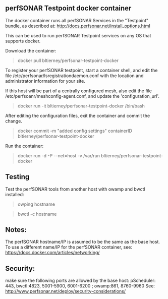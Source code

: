 ## perfSONAR Testpoint docker container

The docker container runs all perfSONAR Services in the "Testpoint" bundle, as described at:
http://docs.perfsonar.net/install_options.html

This can be used to run perfSONAR Testpoint services on any OS that supports docker.

Download the container:
>docker pull bltierney/perfsonar-testpoint-docker

To register your perfSONAR testpoint, start a container shell, and edit the file
/etc/perfsonar/lsregistrationdaemon.conf with the location and administrator information for your site.

If this host will be part of a centrally configured mesh, also edit the file 
/etc/perfsoanr/meshconfig-agent.conf, and update the 'configuration_url'.

>docker run -it bltierney/perfsonar-testpoint-docker /bin/bash

After editing the configuration files, exit the container and commit the change.
> docker commit -m "added config settings" containerID bltierney/perfsonar-testpoint-docker

Run the container:
>docker run -d -P --net=host -v /var/run bltierney/perfsonar-testpoint-docker

## Testing

Test the perfSONAR tools from another host with owamp and bwctl installed:
>owping hostname

>bwctl -c hostname

## Notes:
The perfSONAR hostname/IP is assumed to be the same as the base host. To use a different
name/IP for the perfSONAR container, see: https://docs.docker.com/articles/networking/

## Security:
make sure the following ports are allowed by the base host:
 pScheduler: 443, bwctl:4823, 5001-5900, 6001-6200 ; owamp:861, 8760-9960
See: http://www.perfsonar.net/deploy/security-considerations/


